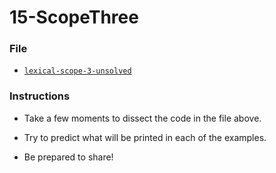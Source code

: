 # 15-ScopeThree

### File

- [`lexical-scope-3-unsolved`](Unsolved/lexical-scope-3-unsolved.html)

### Instructions

- Take a few moments to dissect the code in the file above.

- Try to predict what will be printed in each of the examples.

- Be prepared to share!
